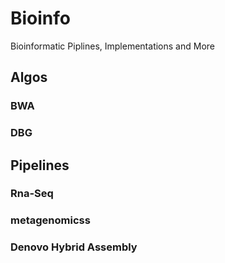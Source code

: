 # Bioinfo
Bioinformatic Piplines, Implementations and More 

## Algos
### BWA
### DBG

## Pipelines
### Rna-Seq
### metagenomicss
### Denovo Hybrid Assembly
